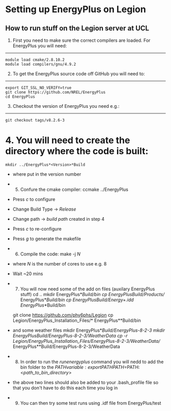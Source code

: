 # Setting up EnergyPlus on Legion

How to run stuff on the Legion server at UCL
--------------

1. First you need to make sure the correct compilers are loaded. For EnergyPlus you will need:
--------------

	module load cmake/2.8.10.2
	module load compilers/gnu/4.9.2

2. To get the EnergyPlus source code off GitHub you will need to:
--------------

	export GIT_SSL_NO_VERIFY=true
	git clone https://github.com/NREL/EnergyPlus
	cd EnergyPlus
	
3. Checkout the version of EnergyPlus you need e.g.:
--------------

	git checkout tags/v8.2.6-3
	
# 4. You will need to create the directory where the code is built:


	mkdir ../EnergyPlus*<Version>*Build      
- where *<Version>* put in the version number

- 5. Confure the cmake compiler:
	ccmake ../EnergyPlus
- Press *c* to configure
- Change Build Type -> *Release*
- Change path -> *build path* created in step 4
- Press *c* to re-configure
- Press *g* to generate the makefile

- 6. Compile the code:
	make -j *N*   
- where *N* is the number of cores to use e.g. 8
- Wait ~20 mins

- 7. You will now need some of the add on files (auxilary EnergyPlus stuff)
	cd ..
	mkdir EnergyPlus*<Version>*Build/bin
	cp EnergyPlus*<Version>*Build/Products/* EnergyPlus*<Version>*Build/bin
	cp EnergyPlus*<Version>*Build/Energy+.idd EnergyPlus*<Version>*Build/bin
	
	git clone https://github.com/phy6phs/Legion
	cp Legion/EnergyPlus_Installation_Files/* EnergyPlus*<Version>*Build/bin
- and some weather files
	mkdir EnergyPlus*<Version>*Build/EnergyPlus-8-2-3 
	mkdir EnergyPlus*<Version>*Build/EnergyPlus-8-2-3/WeatherData
	cp -r Legion/EnergyPlus_Installation_Files/EnergyPlus-8-2-3/WeatherData/* EnergyPlus*<Version>*Build/EnergyPlus-8-2-3/WeatherData
	
- 8. In order to run the *runenergyplus* command you will nedd to add the bin folder to the $PATH variable:
	export PATH 
	PATH=$PATH:<*path_to_bin_directory*>
- the above two lines should also be added to your .bash_profile file so that you don't have to do this each time you log in

- 9. You can then try some test runs using .idf file from EnergyPlus/test

 
